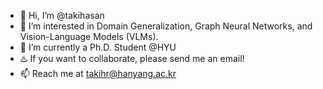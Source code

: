 - 👋 Hi, I’m @takihasan
- 👀 I’m interested in Domain Generalization, Graph Neural Networks, and Vision-Language Models (VLMs).
- 🌱 I’m currently a Ph.D. Student @HYU
- ♨️ If you want to collaborate, please send me an email!
- 📫 Reach me at takihr@hanyang.ac.kr

<!---
takihasan/takihasan is a ✨ special ✨ repository because its `README.md` (this file) appears on your GitHub profile.
You can click the Preview link to take a look at your changes.
--->
